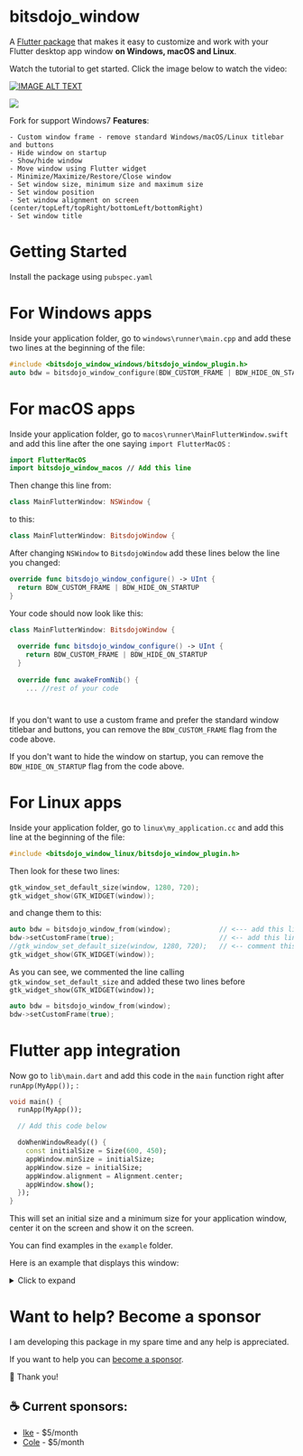 # bitsdojo_window

A [Flutter package](https://pub.dev/packages/bitsdojo_window) that makes it easy to customize and work with your Flutter desktop app window **on Windows, macOS and Linux**. 

Watch the tutorial to get started. Click the image below to watch the video: 

[![IMAGE ALT TEXT](https://img.youtube.com/vi/bee2AHQpGK4/0.jpg)](https://www.youtube.com/watch?v=bee2AHQpGK4 "Click to open")

<img src="https://raw.githubusercontent.com/bitsdojo/bitsdojo_window/master/resources/screenshot.png">


Fork for support Windows7
**Features**:

    - Custom window frame - remove standard Windows/macOS/Linux titlebar and buttons
    - Hide window on startup
    - Show/hide window
    - Move window using Flutter widget
    - Minimize/Maximize/Restore/Close window
    - Set window size, minimum size and maximum size
    - Set window position
    - Set window alignment on screen (center/topLeft/topRight/bottomLeft/bottomRight)
    - Set window title

# Getting Started

Install the package using `pubspec.yaml`

# For Windows apps

Inside your application folder, go to `windows\runner\main.cpp` and add these two lines at the beginning of the file:

```cpp
#include <bitsdojo_window_windows/bitsdojo_window_plugin.h>
auto bdw = bitsdojo_window_configure(BDW_CUSTOM_FRAME | BDW_HIDE_ON_STARTUP);
```

# For macOS apps

Inside your application folder, go to `macos\runner\MainFlutterWindow.swift` and add this line after the one saying `import FlutterMacOS` :

```swift
import FlutterMacOS
import bitsdojo_window_macos // Add this line
```

Then change this line from:

```swift
class MainFlutterWindow: NSWindow {
```

to this:

```swift
class MainFlutterWindow: BitsdojoWindow {
```

After changing `NSWindow` to `BitsdojoWindow` add these lines below the line you changed:

```swift
override func bitsdojo_window_configure() -> UInt {
  return BDW_CUSTOM_FRAME | BDW_HIDE_ON_STARTUP
}
```

Your code should now look like this:

```swift
class MainFlutterWindow: BitsdojoWindow {
    
  override func bitsdojo_window_configure() -> UInt {
    return BDW_CUSTOM_FRAME | BDW_HIDE_ON_STARTUP
  }
    
  override func awakeFromNib() {
    ... //rest of your code
```
#

If you don't want to use a custom frame and prefer the standard window titlebar and buttons, you can remove the `BDW_CUSTOM_FRAME` flag from the code above.

If you don't want to hide the window on startup, you can remove the `BDW_HIDE_ON_STARTUP` flag from the code above.

# For Linux apps

Inside your application folder, go to `linux\my_application.cc` and add this line at the beginning of the file:

```cpp
#include <bitsdojo_window_linux/bitsdojo_window_plugin.h>
```
Then look for these two lines:

```cpp
gtk_window_set_default_size(window, 1280, 720);
gtk_widget_show(GTK_WIDGET(window));
```
and change them to this:

```cpp
auto bdw = bitsdojo_window_from(window);            // <--- add this line
bdw->setCustomFrame(true);                          // <-- add this line
//gtk_window_set_default_size(window, 1280, 720);   // <-- comment this line
gtk_widget_show(GTK_WIDGET(window));
```

As you can see, we commented the line calling `gtk_window_set_default_size` and added these two lines before `gtk_widget_show(GTK_WIDGET(window));`

```cpp
auto bdw = bitsdojo_window_from(window);
bdw->setCustomFrame(true);
```

# Flutter app integration

Now go to `lib\main.dart` and add this code in the `main` function right after `runApp(MyApp());` :

```dart
void main() {
  runApp(MyApp());

  // Add this code below

  doWhenWindowReady(() {
    const initialSize = Size(600, 450);
    appWindow.minSize = initialSize;
    appWindow.size = initialSize;
    appWindow.alignment = Alignment.center;
    appWindow.show();
  });
}
```
This will set an initial size and a minimum size for your application window, center it on the screen and show it on the screen.

You can find examples in the `example` folder.

Here is an example that displays this window:
<details>
<summary>Click to expand</summary>

```dart
import 'package:flutter/material.dart';
import 'package:bitsdojo_window/bitsdojo_window.dart';

void main() {
  runApp(const MyApp());
  doWhenWindowReady(() {
    final win = appWindow;
    const initialSize = Size(600, 450);
    win.minSize = initialSize;
    win.size = initialSize;
    win.alignment = Alignment.center;
    win.title = "Custom window with Flutter";
    win.show();
  });
}

const borderColor = Color(0xFF805306);

class MyApp extends StatelessWidget {
  const MyApp({Key? key}) : super(key: key);

  @override
  Widget build(BuildContext context) {
    return MaterialApp(
      debugShowCheckedModeBanner: false,
      home: Scaffold(
        body: WindowBorder(
          color: borderColor,
          width: 1,
          child: Row(
            children: const [LeftSide(), RightSide()],
          ),
        ),
      ),
    );
  }
}

const sidebarColor = Color(0xFFF6A00C);

class LeftSide extends StatelessWidget {
  const LeftSide({Key? key}) : super(key: key);
  @override
  Widget build(BuildContext context) {
    return SizedBox(
        width: 200,
        child: Container(
            color: sidebarColor,
            child: Column(
              children: [
                WindowTitleBarBox(child: MoveWindow()),
                Expanded(child: Container())
              ],
            )));
  }
}

const backgroundStartColor = Color(0xFFFFD500);
const backgroundEndColor = Color(0xFFF6A00C);

class RightSide extends StatelessWidget {
  const RightSide({Key? key}) : super(key: key);
  @override
  Widget build(BuildContext context) {
    return Expanded(
      child: Container(
        decoration: const BoxDecoration(
          gradient: LinearGradient(
              begin: Alignment.topCenter,
              end: Alignment.bottomCenter,
              colors: [backgroundStartColor, backgroundEndColor],
              stops: [0.0, 1.0]),
        ),
        child: Column(children: [
          WindowTitleBarBox(
            child: Row(
              children: [Expanded(child: MoveWindow()), const WindowButtons()],
            ),
          )
        ]),
      ),
    );
  }
}

final buttonColors = WindowButtonColors(
    iconNormal: const Color(0xFF805306),
    mouseOver: const Color(0xFFF6A00C),
    mouseDown: const Color(0xFF805306),
    iconMouseOver: const Color(0xFF805306),
    iconMouseDown: const Color(0xFFFFD500));

final closeButtonColors = WindowButtonColors(
    mouseOver: const Color(0xFFD32F2F),
    mouseDown: const Color(0xFFB71C1C),
    iconNormal: const Color(0xFF805306),
    iconMouseOver: Colors.white);

class WindowButtons extends StatelessWidget {
  const WindowButtons({Key? key}) : super(key: key);
  @override
  Widget build(BuildContext context) {
    return Row(
      children: [
        MinimizeWindowButton(colors: buttonColors),
        MaximizeWindowButton(colors: buttonColors),
        CloseWindowButton(colors: closeButtonColors),
      ],
    );
  }
}
```
</details>

#
# **Want to help? Become a sponsor**

I am developing this package in my spare time and any help is appreciated.

If you want to help you can [become a sponsor](https://github.com/sponsors/bitsdojo).

🙏 Thank you!

## ☕️ Current sponsors:

 - [Ike](https://github.com/ikeofkc)    - $5/month
 - [Cole](https://github.com/The-Funk)  - $5/month
